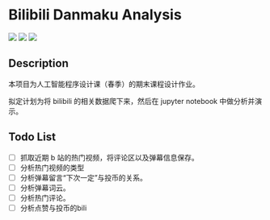# Bilibili Danmaku Analysis

![](https://img.shields.io/badge/license-MIT-blue.svg)
![](https://img.shields.io/badge/language-python3.7-green.svg)
![](https://img.shields.io/badge/encoding-utf--8-yellow.svg)

## Description
本项目为人工智能程序设计课（春季）的期末课程设计作业。

拟定计划为将 bilibili 的相关数据爬下来，然后在 jupyter notebook 中做分析并演示。

## Todo List
- [ ] 抓取近期 b 站的热门视频，将评论区以及弹幕信息保存。
- [ ] 分析热门视频的类型
- [ ] 分析弹幕留言“下次一定”与投币的关系。
- [ ] 分析弹幕词云。
- [ ] 分析热门评论。
- [ ] 分析点赞与投币的bili
